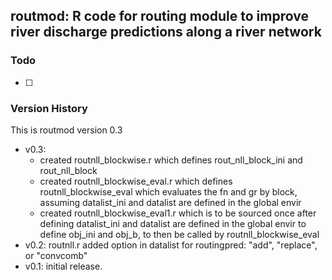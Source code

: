 routmod: R code for routing module to improve river discharge predictions along a river network
-----------------------------------------------------------------------------------------------

### Todo

* [ ] 


### Version History

This is routmod version 0.3

* v0.3:
  - created routnll_blockwise.r which defines rout_nll_block_ini and rout_nll_block
  - created routnll_blockwise_eval.r which defines routnll_blockwise_eval which evaluates the fn and gr by block, assuming datalist_ini and datalist are defined in the global envir
  - created routnll_blockwise_eval1.r which is to be sourced once after defining datalist_ini and datalist are defined in the global envir to define obj_ini and obj_b, to then be called by routnll_blockwise_eval
* v0.2: routnll.r added option in datalist for routingpred: "add", "replace", or "convcomb"
* v0.1: initial release.


